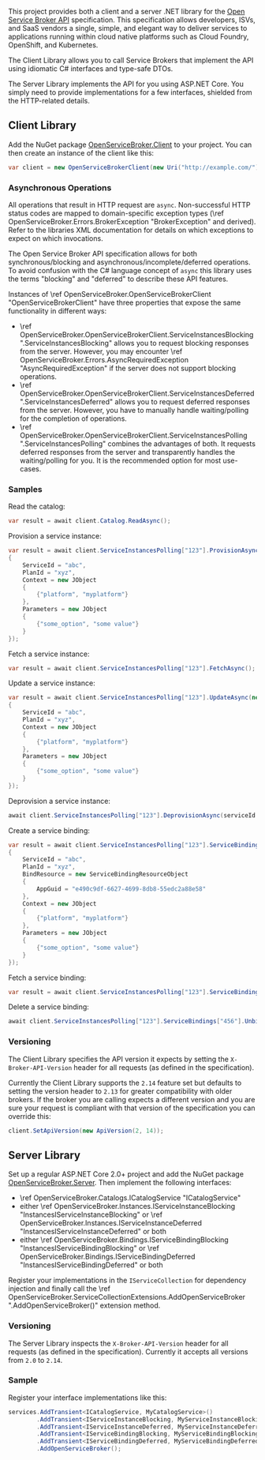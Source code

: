 
This project provides both a client and a server .NET library for the [Open Service Broker API](https://www.openservicebrokerapi.org/) specification. This specification allows developers, ISVs, and SaaS vendors a single, simple, and elegant way to deliver services to applications running within cloud native platforms such as Cloud Foundry, OpenShift, and Kubernetes.

The Client Library allows you to call Service Brokers that implement the API using idiomatic C# interfaces and type-safe DTOs.

The Server Library implements the API for you using ASP.NET Core. You simply need to provide implementations for a few interfaces, shielded from the HTTP-related details.

## Client Library

Add the NuGet package [OpenServiceBroker.Client](https://www.nuget.org/packages/OpenServiceBroker.Client/) to your project. You can then create an instance of the client like this:

```csharp
var client = new OpenServiceBrokerClient(new Uri("http://example.com/"));
```

### Asynchronous Operations

All operations that result in HTTP request are `async`. Non-successful HTTP status codes are mapped to domain-specific exception types (\ref OpenServiceBroker.Errors.BrokerException "BrokerException" and derived). Refer to the libraries XML documentation for details on which exceptions to expect on which invocations.

The Open Service Broker API specification allows for both synchronous/blocking and asynchronous/incomplete/deferred operations. To avoid confusion with the C# language concept of `async` this library uses the terms "blocking" and "deferred" to describe these API features.

Instances of \ref OpenServiceBroker.OpenServiceBrokerClient "OpenServiceBrokerClient" have three properties that expose the same functionality in different ways:

- \ref OpenServiceBroker.OpenServiceBrokerClient.ServiceInstancesBlocking ".ServiceInstancesBlocking" allows you to request blocking responses from the server. However, you may encounter \ref OpenServiceBroker.Errors.AsyncRequiredException "AsyncRequiredException" if the server does not support blocking operations.
- \ref OpenServiceBroker.OpenServiceBrokerClient.ServiceInstancesDeferred ".ServiceInstancesDeferred" allows you to request deferred responses from the server. However, you have to manually handle waiting/polling for the completion of operations.
- \ref OpenServiceBroker.OpenServiceBrokerClient.ServiceInstancesPolling ".ServiceInstancesPolling" combines the advantages of both. It requests deferred responses from the server and transparently handles the waiting/polling for you. It is the recommended option for most use-cases.

### Samples

Read the catalog:

```csharp
var result = await client.Catalog.ReadAsync();
```

Provision a service instance:

```csharp
var result = await client.ServiceInstancesPolling["123"].ProvisionAsync(new ServiceInstanceProvisionRequest
{
    ServiceId = "abc",
    PlanId = "xyz",
    Context = new JObject
    {
        {"platform", "myplatform"}
    },
    Parameters = new JObject
    {
        {"some_option", "some value"}
    }
});
```

Fetch a service instance:

```csharp
var result = await client.ServiceInstancesPolling["123"].FetchAsync();
```

Update a service instance:

```csharp
var result = await client.ServiceInstancesPolling["123"].UpdateAsync(new ServiceInstanceUpdateRequest
{
    ServiceId = "abc",
    PlanId = "xyz",
    Context = new JObject
    {
        {"platform", "myplatform"}
    },
    Parameters = new JObject
    {
        {"some_option", "some value"}
    }
});
```

Deprovision a service instance:

```csharp
await client.ServiceInstancesPolling["123"].DeprovisionAsync(serviceId: "abc", planId: "xyz");
```

Create a service binding:

```csharp
var result = await client.ServiceInstancesPolling["123"].ServiceBindings["456"].ProvisionAsync(new ServiceBindingRequest
{
    ServiceId = "abc",
    PlanId = "xyz",
    BindResource = new ServiceBindingResourceObject
    {
        AppGuid = "e490c9df-6627-4699-8db8-55edc2a88e58"
    },
    Context = new JObject
    {
        {"platform", "myplatform"}
    },
    Parameters = new JObject
    {
        {"some_option", "some value"}
    }
});
```

Fetch a service binding:

```csharp
var result = await client.ServiceInstancesPolling["123"].ServiceBindings["456"].FetchAsync();
```

Delete a service binding:

```csharp
await client.ServiceInstancesPolling["123"].ServiceBindings["456"].UnbindAsync(serviceId: "abc", planId: "xyz");
```

### Versioning

The Client Library specifies the API version it expects by setting the `X-Broker-API-Version` header for all requests (as defined in the specification).

Currently the Client Library supports the `2.14` feature set but defaults to setting the version header to `2.13` for greater compatibility with older brokers. If the broker you are calling expects a different version and you are sure your request is compliant with that version of the specification you can override this:

```csharp
client.SetApiVersion(new ApiVersion(2, 14));
```

## Server Library

Set up a regular ASP.NET Core 2.0+ project and add the NuGet package [OpenServiceBroker.Server](https://www.nuget.org/packages/OpenServiceBroker.Server/). Then implement the following interfaces:
- \ref OpenServiceBroker.Catalogs.ICatalogService "ICatalogService"
- either \ref OpenServiceBroker.Instances.IServiceInstanceBlocking "InstancesIServiceInstanceBlocking" or \ref OpenServiceBroker.Instances.IServiceInstanceDeferred "InstancesIServiceInstanceDeferred" or both
- either \ref OpenServiceBroker.Bindings.IServiceBindingBlocking "InstancesIServiceBindingBlocking" or \ref OpenServiceBroker.Bindings.IServiceBindingDeferred "InstancesIServiceBindingDeferred" or both

Register your implementations in the `IServiceCollection` for dependency injection and finally call the \ref OpenServiceBroker.ServiceCollectionExtensions.AddOpenServiceBroker ".AddOpenServiceBroker()" extension method.

### Versioning

The Server Library inspects the `X-Broker-API-Version` header for all requests (as defined in the specification). Currently it accepts all versions from `2.0` to `2.14`.

### Sample

Register your interface implementations like this:

```csharp
services.AddTransient<ICatalogService, MyCatalogService>()
        .AddTransient<IServiceInstanceBlocking, MyServiceInstanceBlocking>()
        .AddTransient<IServiceInstanceDeferred, MyServiceInstanceDeferred>()
        .AddTransient<IServiceBindingBlocking, MyServiceBindingBlocking>()
        .AddTransient<IServiceBindingDeferred, MyServiceBindingDeferred>()
        .AddOpenServiceBroker();
```
